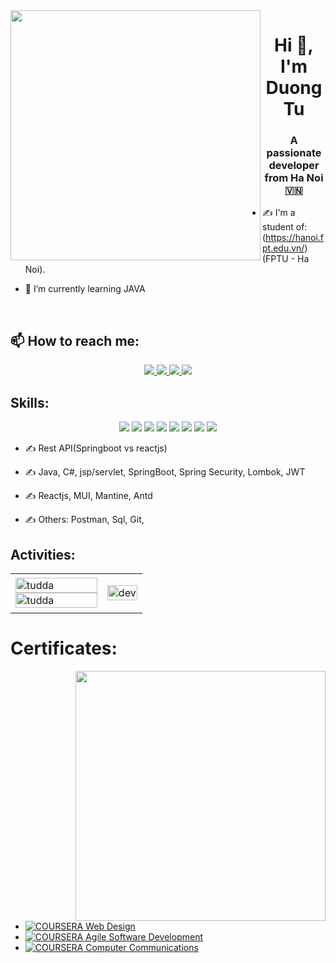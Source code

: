 <img align="left" width="400" src="[https://github.githubassets.com/images/modules/profile/profile-first-repo.svg](https://scontent.fhan18-1.fna.fbcdn.net/v/t39.30808-6/321797779_685823613215026_914310617304611598_n.jpg?_nc_cat=105&ccb=1-7&_nc_sid=09cbfe&_nc_ohc=L5yw02K4EhYAX8a0Nnb&_nc_ht=scontent.fhan18-1.fna&oh=00_AfAIJKZn_FjQ68U-7Rnwa9aF6SCjFP1O8OUinodikNGuDg&oe=63E1BB85)">
<h1 align="center">Hi 👋, I'm Duong Tu</h1>
<p align="center">
  <h3 align="center">A passionate developer from Ha Noi 🇻🇳 </h3>
</p>


- ✍ I'm a student of: (https://hanoi.fpt.edu.vn/) (FPTU - Ha Noi).

- 🌱 I’m currently learning JAVA

<br />

## 📫 How to reach me:
 

<p align="center">
  <a href="linkedin.com/in/tú-dương-013545240" target="_blank">
    <img src="https://img.icons8.com/fluent/48/000000/linkedin.png"/>
  </a>
  <a href="[https://www.facebook.com/01.tien](https://www.facebook.com/tudda.allt)" alt="Facebook">
    <img src="https://img.icons8.com/fluent/48/000000/facebook-new.png" target="_blank" />
  </a> 
  <a href="[https://github.com/TienNHM](https://github.com/TUddaALLT)" alt="Github">
    <img src="https://img.icons8.com/fluent/48/000000/github.png"/>
  </a>  
  <a href="tuddaallt@gmail.com" alt="Email">
    <img src="https://img.icons8.com/fluent/48/000000/mailing.png"/>
  </a>
</p>

## Skills:
<p align="center"> 
  <img src="https://img.icons8.com/color/48/null/spring-logo.png"/>
  <img src="https://img.icons8.com/color/48/000000/c-sharp-logo.png"/>
   <img src="https://img.icons8.com/color/48/react-native.png"/>
  <img src="https://cdn.icon-icons.com/icons2/3053/PNG/48/postman_macos_bigsur_icon_189815.png"/>
  <img src="https://img.icons8.com/color/48/null/microsoft-sql-server.png"/>
  <img src="https://img.icons8.com/color/48/000000/git.png"/>
  <img src="https://img.icons8.com/color/48/000000/github-2.png"/> 
  <img src="https://img.icons8.com/color/48/null/nodejs.png"/>
</p>

- ✍ Rest API(Springboot vs reactjs)

- ✍ Java, C#, jsp/servlet, SpringBoot, Spring Security, Lombok, JWT

- ✍ Reactjs, MUI, Mantine, Antd

- ✍ Others: Postman, Sql, Git,  

## Activities:

<table style="width:100%;">
  <tr>
    <td>
      <img src="https://github-readme-stats.vercel.app/api/top-langs/?username=tuddaallt&bg_color=FFFFFF00&text_color=179fa3&layout=compact&hide=CSS&langs_count=10&custom_title=Top%20ngôn%20ngữ%20được%20dùng" alt="tudda" width="100%"/>
      <img src="https://github-readme-stats.vercel.app/api?username=tuddaallt&bg_color=FFFFFF00&text_color=179fa3&show_icons=true&count_private=true&include_all_commits=true&custom_title=Hoạt%20động%20trên%20Github" alt="tudda" width="100%"/>
    </td>
    <td>
      <p align="center"> 
        <img src="https://cdn.dribbble.com/users/1059583/screenshots/4171367/coding-freak.gif" alt="dev" width="100%"/>
      </p>
    </td>
  </tr>
</table>

# Certificates:

<img align="right" width="400" src="https://github.githubassets.com/images/modules/profile/profile-joined-github.svg">
  
- [![COURSERA](https://img.shields.io/badge/-COURSERA-green) Web Design](https://www.coursera.org/account/accomplishments/certificate/L8Y9NLZYF8A9)
- [![COURSERA](https://img.shields.io/badge/-COURSERA-green) Agile Software Development
](https://www.coursera.org/account/accomplishments/certificate/NQTMW6LKPXQC)
- [![COURSERA](https://img.shields.io/badge/-COURSERA-green) Computer
Communications
](https://www.coursera.org/account/accomplishments/specialization/certificate/L2ZLJKKU5XHJ) 
 
